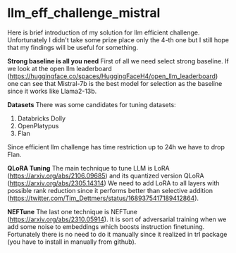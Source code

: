 # llm_eff_challenge_mistral

Here is brief introduction of my solution for llm efficient challenge. Unfortunately I didn't take some prize place only the 4-th one but I still hope that my findings will be useful for something.

**Strong baseline is all you need**
First of all we need select strong baseline. If we look at the open llm leaderboard (https://huggingface.co/spaces/HuggingFaceH4/open_llm_leaderboard) one can see that Mistral-7b is the 
best model for selection as the baseline since it works like Llama2-13b.

**Datasets**
There was some candidates for tuning datasets:
1. Databricks Dolly
2. OpenPlatypus
3. Flan

Since efficient llm challenge has time restriction up to 24h we have to drop Flan.

**QLoRA Tuning**
The main technique to tune LLM is LoRA (https://arxiv.org/abs/2106.09685) and its quantized version QLoRA (https://arxiv.org/abs/2305.14314)
We need to add LoRA to all layers with possible rank reduction since it performs better than selective addition (https://twitter.com/Tim_Dettmers/status/1689375417189412864). 

**NEFTune**
The last one technique is NEFTune (https://arxiv.org/abs/2310.05914). It is sort of adversarial training when we add some noise to embeddings which boosts instruction finetuning. 
Fortunately there is no need to do it manually since it realized in trl package (you have to install in manually from github).
